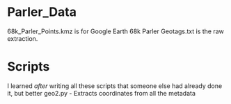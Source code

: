 # Parler_Data
68k_Parler_Points.kmz is for Google Earth
68k Parler Geotags.txt is the raw extraction.

# Scripts
I learned *after* writing all these scripts that someone else had already done it, but better
geo2.py - Extracts coordinates from all the metadata
